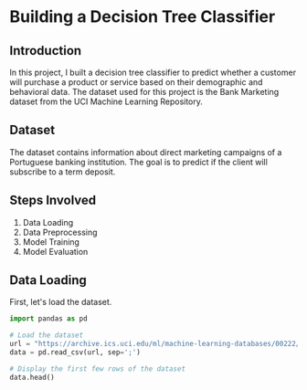 # Building a Decision Tree Classifier

## Introduction

In this project, I built a decision tree classifier to predict whether a customer will purchase a product or service based on their demographic and behavioral data. The dataset used for this project is the Bank Marketing dataset from the UCI Machine Learning Repository.

## Dataset

The dataset contains information about direct marketing campaigns of a Portuguese banking institution. The goal is to predict if the client will subscribe to a term deposit.

## Steps Involved

1. Data Loading
2. Data Preprocessing
3. Model Training
4. Model Evaluation

## Data Loading

First, let's load the dataset.

```python
import pandas as pd

# Load the dataset
url = "https://archive.ics.uci.edu/ml/machine-learning-databases/00222/bank-additional-full.csv"
data = pd.read_csv(url, sep=';')

# Display the first few rows of the dataset
data.head()
